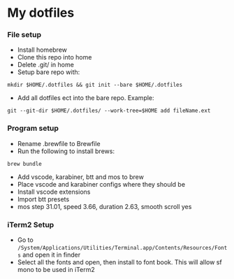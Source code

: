 # My dotfiles

### File setup

- Install homebrew
- Clone this repo into home
- Delete .git/ in home
- Setup bare repo with:

```shell
mkdir $HOME/.dotfiles && git init --bare $HOME/.dotfiles
```

- Add all dotfiles ect into the bare repo. Example:

```shell
git --git-dir $HOME/.dotfiles/ --work-tree=$HOME add fileName.ext
```

### Program setup

- Rename .brewfile to Brewfile
- Run the following to install brews:
```
brew bundle
```
- Add vscode, karabiner, btt and mos to brew
- Place vscode and karabiner configs where they should be
- Install vscode extensions
- Import btt presets
- mos step 31.01, speed 3.66, duration 2.63, smooth scroll yes


### iTerm2 Setup

- Go to `/System/Applications/Utilities/Terminal.app/Contents/Resources/Fonts` and open it in finder
- Select all the fonts and open, then install to font book. This will allow sf mono to be used in iTerm2
